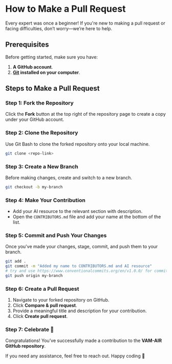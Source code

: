 # How to Make a Pull Request  

Every expert was once a beginner! If you're new to making a pull request or facing difficulties, don’t worry—we’re here to help.  

## Prerequisites  
Before getting started, make sure you have:  
1. **A GitHub account**.  
2. **[Git](https://git-scm.com/) installed on your computer**.  

## Steps to Make a Pull Request  

### Step 1: Fork the Repository  
Click the **Fork** button at the top right of the repository page to create a copy under your GitHub account.  

### Step 2: Clone the Repository  
Use Git Bash to clone the forked repository onto your local machine.  

```bash
git clone <repo-link>
```  

### Step 3: Create a New Branch  
Before making changes, create and switch to a new branch.  

```bash
git checkout -b my-branch
```  

### Step 4: Make Your Contribution  
- Add your AI resource to the relevant section with description.  
- Open the `CONTRIBUTORS.md` file and add your name at the bottom of the list.  

### Step 5: Commit and Push Your Changes  
Once you've made your changes, stage, commit, and push them to your branch.  

```bash
git add .
git commit -m "Added my name to CONTRIBUTORS.md and AI resource"
# try and use https://www.conventionalcommits.org/en/v1.0.0/ for commit messages conventions
git push origin my-branch
```  

### Step 6: Create a Pull Request  
1. Navigate to your forked repository on GitHub.  
2. Click **Compare & pull request**.  
3. Provide a meaningful title and description for your contribution.  
4. Click **Create pull request**.  

### Step 7: Celebrate 🎉  
Congratulations! You’ve successfully made a contribution to the **VAM-AIR GitHub repository**.  

If you need any assistance, feel free to reach out. Happy coding 🚀  

